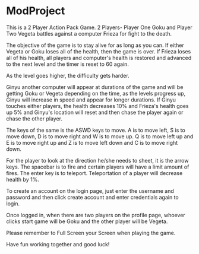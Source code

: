 # ModProject

This is a 2 Player Action Pack Game. 2 Players- Player One Goku and Player Two Vegeta battles against a computer Frieza for fight to the death.

The objective of the game is to stay alive for as long as you can. If either Vegeta or Goku loses all of the health, then the game is over. If Frieza loses all of his health, all players and computer's health is restored and advanced to the next level and the timer is reset to 60 again.

As the level goes higher, the difficulty gets harder.

Ginyu another computer will appear at durations of the game and will be getting Goku or Vegeta depending on the time, as the levels progress up, Ginyu will increase in speed and appear for longer durations. If Ginyu touches either players, the health decreases 10% and Frieza's health goes up 5% and Ginyu's location will reset and then chase the player again or chase the other player.

The keys of the same is the ASWD keys to move. A is to move left, S is to move down, D is to move right and W is to move up. Q is to move left up and E is to move right up and Z is to move left down and C is to move right down.

For the player to look at the direction he/she needs to sheet, it is the arrow keys. The spacebar is to fire and certain players will have a limit amount of fires. The enter key is to teleport. Teleportation of a player will decrease health by 1%.

To create an account on the login page, just enter the username and password and then click create account and enter credentials again to login.

Once logged in, when there are two players on the profile page, whoever clicks start game will be Goku and the other player will be Vegeta.

Please remember to Full Screen your Screen when playing the game. 

Have fun working together and good luck!
